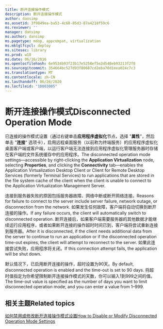 ```yaml
---
title: 断开连接操作模式
description: 断开连接操作模式
author: dansimp
ms.assetid: 3f9849ea-ba53-4c68-85d3-87a4218f59c6
ms.reviewer: ''
manager: dansimp
ms.author: dansimp
ms.pagetype: mdop, appcompat, virtualization
ms.mktglfcycl: deploy
ms.sitesec: library
ms.prod: w10
ms.date: 06/16/2016
ms.openlocfilehash: 6e9534b93f23b17e5258ef5e2d548eb93213f2f8
ms.sourcegitcommit: 354664bc527d93f80687cd2eba70d1eea024c7c3
ms.translationtype: MT
ms.contentlocale: zh-CN
ms.lasthandoff: 06/26/2020
ms.locfileid: "10803005"
---
```

# <span data-ttu-id="84b1a-103">断开连接操作模式</span><span class="sxs-lookup"><span data-stu-id="84b1a-103">Disconnected Operation Mode</span></span>


<span data-ttu-id="84b1a-104">已连接的操作模式设置（通过右键单击**应用程序虚拟化**节点，选择 "**属性**"，然后单击 "**连接**" 选项卡），启用远程桌面服务（以前称为终端服务）的应用程序虚拟化桌面客户端或客户端，以运行客户端无法连接到应用程序虚拟化管理服务器时存储在客户端的文件系统缓存中的应用程序。</span><span class="sxs-lookup"><span data-stu-id="84b1a-104">The disconnected operation mode settings—accessible by right-clicking the **Application Virtualization** node, selecting **Properties**, and clicking the **Connectivity** tab—enables the Application Virtualization Desktop Client or Client for Remote Desktop Services (formerly Terminal Services) to run applications that are stored in the file system cache of the client when the client is unable to connect to the Application Virtualization Management Server.</span></span>

<span data-ttu-id="84b1a-105">连接到服务器失败的原因包括服务器故障、网络中断或断开网络连接。</span><span class="sxs-lookup"><span data-stu-id="84b1a-105">Reasons for failure to connect to the server include server failure, network outage, or disconnection from the network.</span></span> <span data-ttu-id="84b1a-106">如果发生任何故障，客户端将自动切换到断开连接的操作。</span><span class="sxs-lookup"><span data-stu-id="84b1a-106">If any failure occurs, the client will automatically switch to disconnected operation.</span></span> <span data-ttu-id="84b1a-107">断开连接后，如果客户端需要服务器的其他数据才能继续运行应用程序，或者如果断开连接的操作超时时间已到，客户端将尝试重新连接到服务器。</span><span class="sxs-lookup"><span data-stu-id="84b1a-107">After it is disconnected, if the client needs additional data from the server to continue to run an application or if the disconnected operation time-out expires, the client will attempt to reconnect to the server.</span></span> <span data-ttu-id="84b1a-108">如果此连接尝试失败，应用程序将关闭。</span><span class="sxs-lookup"><span data-stu-id="84b1a-108">If this connection attempt fails, the application will be shut down.</span></span>

<span data-ttu-id="84b1a-109">默认情况下，已启用断开连接的操作，超时设置为90天。</span><span class="sxs-lookup"><span data-stu-id="84b1a-109">By default, disconnected operation is enabled and the time-out is set to 90 days.</span></span> <span data-ttu-id="84b1a-110">将超时值指定为你希望限制断开连接操作模式的天数，你可以输入1到999之间的值。</span><span class="sxs-lookup"><span data-stu-id="84b1a-110">The time-out value is specified as the number of days you want to limit disconnected operation mode, and you can enter a value from 1–999.</span></span>

## <span data-ttu-id="84b1a-111">相关主题</span><span class="sxs-lookup"><span data-stu-id="84b1a-111">Related topics</span></span>


[<span data-ttu-id="84b1a-112">如何禁用或修改断开连接操作模式设置</span><span class="sxs-lookup"><span data-stu-id="84b1a-112">How to Disable or Modify Disconnected Operation Mode Settings</span></span>](how-to-disable-or-modify-disconnected-operation-mode-settings.md)

 

 





